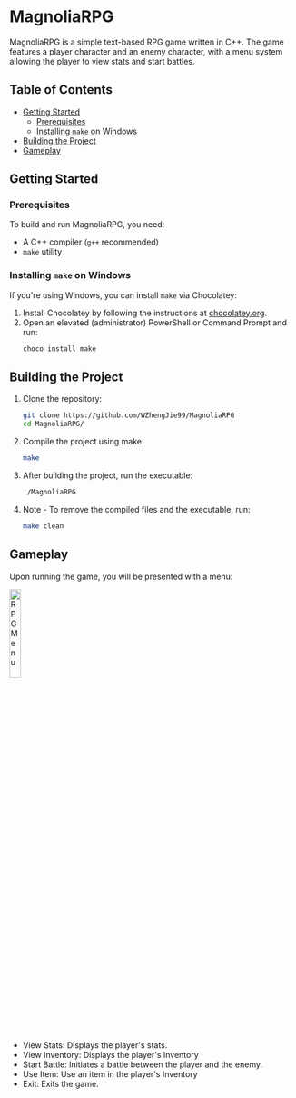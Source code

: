 # MagnoliaRPG

MagnoliaRPG is a simple text-based RPG game written in C++. The game features a player character and an enemy character, with a menu system allowing the player to view stats and start battles.

## Table of Contents

* [Getting Started](#getting-started)
  * [Prerequisites](#prerequisites)
  * [Installing `make` on Windows](#installing-make-on-windows)
* [Building the Project](#building-the-project)
* [Gameplay](#gameplay)

## Getting Started

### Prerequisites

To build and run MagnoliaRPG, you need:

- A C++ compiler (`g++` recommended)
- `make` utility

### Installing `make` on Windows

If you're using Windows, you can install `make` via Chocolatey:

1. Install Chocolatey by following the instructions at [chocolatey.org](https://chocolatey.org/install).
2. Open an elevated (administrator) PowerShell or Command Prompt and run:
   ```sh
   choco install make

## Building the Project

1. Clone the repository:
    ```sh
    git clone https://github.com/WZhengJie99/MagnoliaRPG
    cd MagnoliaRPG/

3. Compile the project using make:
    ```sh
    make

4. After building the project, run the executable:
    ```sh
    ./MagnoliaRPG

6. Note - To remove the compiled files and the executable, run:
    ```sh
    make clean

## Gameplay

Upon running the game, you will be presented with a menu:

<p align="left">
  <img src="https://github.com/WZhengJie99/MagnoliaRPG/assets/147889572/f9c71908-6922-4ebf-8534-7a1b1144ae84" alt="RPG Menu" width="20%" height="20%">
</p>


* View Stats: Displays the player's stats.
* View Inventory: Displays the player's Inventory
* Start Battle: Initiates a battle between the player and the enemy.
* Use Item: Use an item in the player's Inventory
* Exit: Exits the game.

<!-- 
Compile the project with the 'g++ -Iinclude src/*.cpp -o MagnoliaRPG' command to ensure the compiler can find the header files.
Run: Execute the compiled program with './MagnoliaRPG'.
-->
